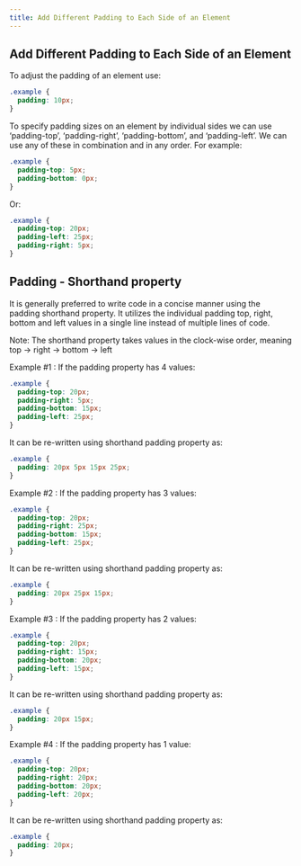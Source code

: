 ```yaml
---
title: Add Different Padding to Each Side of an Element
---
```

## Add Different Padding to Each Side of an Element


<!-- The article goes here, in GitHub-flavored Markdown. Feel free to add YouTube videos, images, and CodePen/JSBin embeds  -->

To adjust the padding of an element use:

```css
.example {
  padding: 10px;
}
```

To specify padding sizes on an element by individual sides we can use ‘padding-top’, ‘padding-right’, ‘padding-bottom’, and ‘padding-left’. We can use any of these in combination and in any order. For example:

```css
.example {
  padding-top: 5px;
  padding-bottom: 0px;
}
```

Or:

```css
.example {
  padding-top: 20px;
  padding-left: 25px;
  padding-right: 5px;
}
```

## Padding - Shorthand property

It is generally preferred to write code in a concise manner using the padding shorthand property. It utilizes the individual padding top, right, bottom and left values in a single line instead of multiple lines of code.

Note: The shorthand property takes values in the clock-wise order, meaning top -> right -> bottom -> left

Example #1 : If the padding property has 4 values:

```css
.example {
  padding-top: 20px;
  padding-right: 5px;
  padding-bottom: 15px;
  padding-left: 25px;
}
```

It can be re-written using shorthand padding property as:

```css
.example {
  padding: 20px 5px 15px 25px;
}
```

Example #2 : If the padding property has 3 values:

```css
.example {
  padding-top: 20px;
  padding-right: 25px;
  padding-bottom: 15px;
  padding-left: 25px;
}
```

It can be re-written using shorthand padding property as:

```css
.example {
  padding: 20px 25px 15px;
}
```

Example #3 : If the padding property has 2 values:

```css
.example {
  padding-top: 20px;
  padding-right: 15px;
  padding-bottom: 20px;
  padding-left: 15px;
}
```

It can be re-written using shorthand padding property as:

```css
.example {
  padding: 20px 15px;
}
```

Example #4 : If the padding property has 1 value:

```css
.example {
  padding-top: 20px;
  padding-right: 20px;
  padding-bottom: 20px;
  padding-left: 20px;
}
```

It can be re-written using shorthand padding property as:

```css
.example {
  padding: 20px;
}
```
